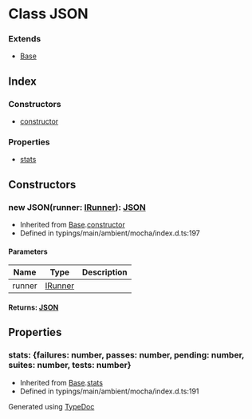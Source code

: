 # Class JSON


### Extends
* [Base](_typings_main_ambient_mocha_index_d_.mocha.reporters.base.md)

## Index

### Constructors
* [constructor](_typings_main_ambient_mocha_index_d_.mocha.reporters.json.md#constructor)

### Properties
* [stats](_typings_main_ambient_mocha_index_d_.mocha.reporters.json.md#stats)

## Constructors

### new JSON(runner: [IRunner](../interfaces/_typings_main_ambient_mocha_index_d_.mocha.irunner.md)): [JSON](_typings_main_ambient_mocha_index_d_.mocha.reporters.json.md)
  
* Inherited from [Base](_typings_main_ambient_mocha_index_d_.mocha.reporters.base.md).[constructor](_typings_main_ambient_mocha_index_d_.mocha.reporters.base.md#constructor)
* Defined in typings/main/ambient/mocha/index.d.ts:197


#### Parameters

| Name | Type | Description |
| ---- | ---- | ---- |
| runner | [IRunner](../interfaces/_typings_main_ambient_mocha_index_d_.mocha.irunner.md)|  |

#### Returns: [JSON](_typings_main_ambient_mocha_index_d_.mocha.reporters.json.md)

## Properties

### stats: \{failures: number, passes: number, pending: number, suites: number, tests: number\}

* Inherited from [Base](_typings_main_ambient_mocha_index_d_.mocha.reporters.base.md).[stats](_typings_main_ambient_mocha_index_d_.mocha.reporters.base.md#stats)
* Defined in typings/main/ambient/mocha/index.d.ts:191



Generated using [TypeDoc](http://typedoc.io)
